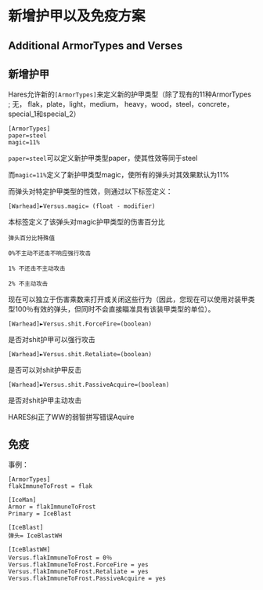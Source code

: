 新增护甲以及免疫方案
==================
Additional ArmorTypes and Verses
--------------------------------

新增护甲
-------

Hares允许新的`[ArmorTypes]`来定义新的护甲类型（除了现有的11种ArmorTypes ; 无， flak，plate，light，medium， heavy，wood，steel，concrete， special_1和special_2）

    [ArmorTypes]
    paper=steel
    magic=11%

`paper=steel`可以定义新护甲类型paper，使其性效等同于steel

而`magic=11%`定义了新护甲类型magic，使所有的弹头对其效果默认为11%

而弹头对特定护甲类型的性效，则通过以下标签定义：

    [Warhead]►Versus.magic= (float - modifier)

本标签定义了该弹头对magic护甲类型的伤害百分比

    弹头百分比特殊值
    
    0%不主动不还击不响应强行攻击
    
    1% 不还击不主动攻击
    
    2% 不主动攻击

现在可以独立于伤害乘数来打开或关闭这些行为（因此，您现在可以使用对装甲类型100％有效的弹头，但同时不会直接瞄准具有该装甲类型的单位）。

    [Warhead]►Versus.shit.ForceFire=(boolean)

是否对shit护甲可以强行攻击

    [Warhead]►Versus.shit.Retaliate=(boolean)

是否可以对shit护甲反击

    [Warhead]►Versus.shit.PassiveAcquire=(boolean)

是否对shit护甲主动攻击

HARES纠正了WW的弱智拼写错误Aquire

免疫
---

事例：

    [ArmorTypes] 
    flakImmuneToFrost = flak
    
    [IceMan] 
    Armor = flakImmuneToFrost 
    Primary = IceBlast
    
    [IceBlast] 
    弹头= IceBlastWH
    
    [IceBlastWH] 
    Versus.flakImmuneToFrost = 0％
    Versus.flakImmuneToFrost.ForceFire = yes 
    Versus.flakImmuneToFrost.Retaliate = yes 
    Versus.flakImmuneToFrost.PassiveAcquire = yes